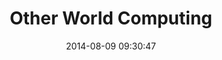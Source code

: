 ---
layout: portfolio-entry
title:  "Other World Computing"
projectid: owc-love
permalink: owc-valentines/
date:   2014-08-09 09:30:47
---